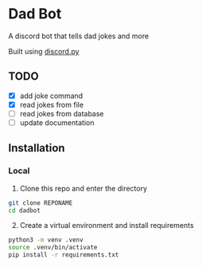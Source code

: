 # Dad Bot

A discord bot that tells dad jokes and more

Built using [discord.py](https://github.com/Rapptz/discord.py)


## TODO

* [x] add joke command
* [x] read jokes from file
* [ ] read jokes from database
* [ ] update documentation

## Installation

### Local

1. Clone this repo and enter the directory

```bash
git clone REPONAME
cd dadbot
```

2. Create a virtual environment and install requirements

```bash
python3 -m venv .venv
source .venv/bin/activate
pip install -r requirements.txt
```

